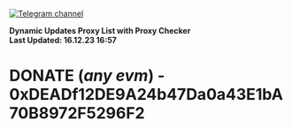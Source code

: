 [![Telegram channel](https://img.shields.io/endpoint?url=https://runkit.io/damiankrawczyk/telegram-badge/branches/master?url=https://t.me/n4z4v0d)](https://t.me/n4z4v0d) 

**Dynamic Updates Proxy List with Proxy Checker**  
**Last Updated: 16.12.23 16:57**

# DONATE (_any evm_) - 0xDEADf12DE9A24b47Da0a43E1bA70B8972F5296F2
